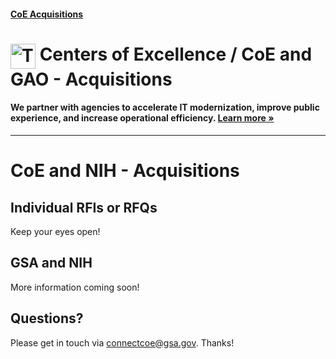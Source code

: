 #### [CoE Acquisitions](https://github.com/GSA/coe-acquisitions)

<h1><img src="https://coe.gsa.gov/img/coe-logomark.svg" width="40px" align="top" alt="The Centers of Excellence Logo"> Centers of Excellence / CoE and GAO - Acquisitions</h1>

#### We partner with agencies to accelerate IT modernization, improve public experience, and increase operational efficiency. [Learn more »](https://coe.gsa.gov/about/)

---

# CoE and NIH - Acquisitions

## Individual RFIs or RFQs

Keep your eyes open!

## GSA and NIH

More information coming soon!

## Questions?

Please get in touch via connectcoe@gsa.gov. Thanks!
